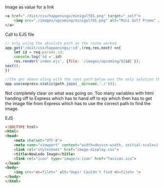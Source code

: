 Image as value for a link
```html
<a href="./dist/css/happenings/minigolf01.png" target="_self">
	<img src="./images/upcoming/minigolf01.png" alt="Mini Golf Promo" />
</a>
```

Call to EJS file
```js
// only using the absolute path as the route worked
app.get('/dist/css/happenings/:id',(req,res,next) =>{
	let id = req.params.id;
	console.log('id =',id)
	res.render('index.ejs', {file: `/images/upcoming/${id}`});
next();
})

//the get above along with the root path below was the only solution that worked
app.use(express.static(path.join(__dirname,'./')));
```

Not completely clear on what was going on. Too many variables with html handing off to Express which has to hand off to ejs which then has to get the image file from Express which has to use the correct path to find the image. 

EJS 
```html
<!DOCTYPE html>
<html>
<head>
	<meta charset="UTF-8">
	<meta name="viewport" content="width=device-width, initial-scale=1.0">
	<link rel="stylesheet" href="image-display.css">
	<title>NewLedo Image</title>
	<link rel="icon" type="image/x-icon" href="favicon.ico">
</head>
<body>
	<img src="<%=file%>" alt="Oops! Couldn't find <%=file%> ">
</body>
</html>
```